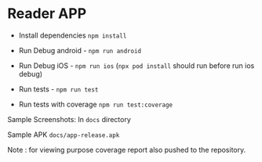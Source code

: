 # Reader APP

* Install dependencies ```npm install```

* Run Debug android - ```npm run android```
* Run Debug iOS - ```npm run ios``` (```npx pod install``` should run before run ios debug)

* Run tests - ```npm run test```
* Run tests with coverage ```npm run test:coverage```

Sample Screenshots: In `docs` directory

Sample APK `docs/app-release.apk`

Note : for viewing purpose coverage report also pushed to the repository.